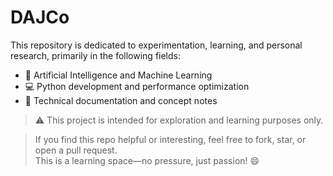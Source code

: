 # DAJCo
This repository is dedicated to experimentation, learning, and personal research, primarily in the following fields:
- 🤖 Artificial Intelligence and Machine Learning
- 💻 Python development and performance optimization
- 📖 Technical documentation and concept notes

> ⚠️ This project is intended for exploration and learning purposes only.

> If you find this repo helpful or interesting, feel free to fork, star, or open a pull request.  
This is a learning space—no pressure, just passion! 😄